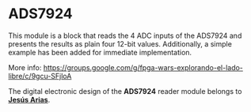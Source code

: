 # ADS7924
This module is a block that reads the 4 ADC inputs of the ADS7924 and presents the results as plain four 12-bit values. Additionally, a simple example has been added for immediate implementation.

More info: https://groups.google.com/g/fpga-wars-explorando-el-lado-libre/c/9gcu-SFjloA

The digital electronic design of the **ADS7924** reader module belongs to **[Jesús Arias](https://www.ele.uva.es/~jesus/)**.
